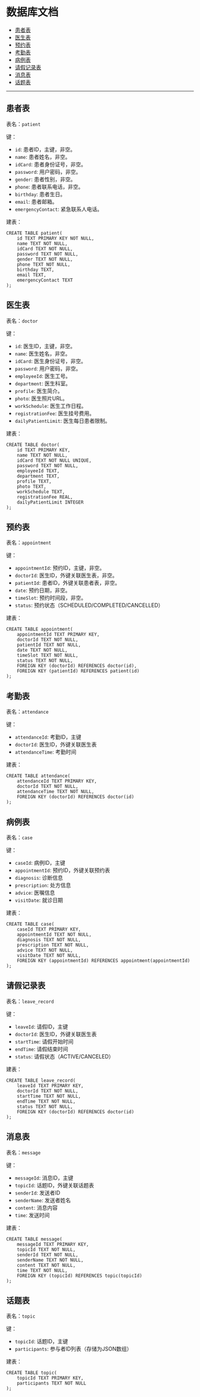 # 数据库文档

- [患者表](##患者表)
- [医生表](##医生表)
- [预约表](##预约表)
- [考勤表](##考勤表)
- [病例表](##病例表)
- [请假记录表](##请假记录表)
- [消息表](##消息表)
- [话题表](##话题表)

---

## 患者表

表名：`patient`

键：
- `id`: 患者ID，主键，非空。
- `name`: 患者姓名，非空。
- `idCard`: 患者身份证号，非空。
- `password`: 用户密码，非空。
- `gender`: 患者性别，非空。
- `phone`: 患者联系电话，非空。
- `birthday`: 患者生日。
- `email`: 患者邮箱。
- `emergencyContact`: 紧急联系人电话。

建表：
```sqlite
CREATE TABLE patient(
    id TEXT PRIMARY KEY NOT NULL,
    name TEXT NOT NULL,
    idCard TEXT NOT NULL,
    password TEXT NOT NULL,
    gender TEXT NOT NULL,
    phone TEXT NOT NULL,
    birthday TEXT,
    email TEXT,
    emergencyContact TEXT
);
```

## 医生表

表名：`doctor`

键：
- `id`: 医生ID，主键，非空。
- `name`: 医生姓名，非空。
- `idCard`: 医生身份证号，非空。
- `password`: 用户密码，非空。
- `employeeId`: 医生工号。
- `department`: 医生科室。
- `profile`: 医生简介。
- `photo`: 医生照片URL。
- `workSchedule`: 医生工作日程。
- `registrationFee`: 医生挂号费用。
- `dailyPatientLimit`: 医生每日患者限制。

建表：
```sqlite
CREATE TABLE doctor(
    id TEXT PRIMARY KEY,
    name TEXT NOT NULL,
    idCard TEXT NOT NULL UNIQUE,
    password TEXT NOT NULL,
    employeeId TEXT,
    department TEXT,
    profile TEXT,
    photo TEXT,
    workSchedule TEXT,
    registrationFee REAL,
    dailyPatientLimit INTEGER
);
```

## 预约表

表名：`appointment`

键：
- `appointmentId`: 预约ID，主键，非空。
- `doctorId`: 医生ID，外键关联医生表，非空。
- `patientId`: 患者ID，外键关联患者表，非空。
- `date`: 预约日期，非空。
- `timeSlot`: 预约时间段，非空。
- `status`: 预约状态（SCHEDULED/COMPLETED/CANCELLED）

建表：
```sqlite
CREATE TABLE appointment(
    appointmentId TEXT PRIMARY KEY,
    doctorId TEXT NOT NULL,
    patientId TEXT NOT NULL,
    date TEXT NOT NULL,
    timeSlot TEXT NOT NULL,
    status TEXT NOT NULL,
    FOREIGN KEY (doctorId) REFERENCES doctor(id),
    FOREIGN KEY (patientId) REFERENCES patient(id)
);
```

## 考勤表

表名：`attendance`

键：
- `attendanceId`: 考勤ID，主键
- `doctorId`: 医生ID，外键关联医生表
- `attendanceTime`: 考勤时间

建表：
```sqlite
CREATE TABLE attendance(
    attendanceId TEXT PRIMARY KEY,
    doctorId TEXT NOT NULL,
    attendanceTime TEXT NOT NULL,
    FOREIGN KEY (doctorId) REFERENCES doctor(id)
);
```

## 病例表

表名：`case`

键：
- `caseId`: 病例ID，主键
- `appointmentId`: 预约ID，外键关联预约表
- `diagnosis`: 诊断信息
- `prescription`: 处方信息
- `advice`: 医嘱信息
- `visitDate`: 就诊日期

建表：
```sqlite
CREATE TABLE case(
    caseId TEXT PRIMARY KEY,
    appointmentId TEXT NOT NULL,
    diagnosis TEXT NOT NULL,
    prescription TEXT NOT NULL,
    advice TEXT NOT NULL,
    visitDate TEXT NOT NULL,
    FOREIGN KEY (appointmentId) REFERENCES appointment(appointmentId)
);
```



## 请假记录表

表名：`leave_record`

键：
- `leaveId`: 请假ID，主键
- `doctorId`: 医生ID，外键关联医生表
- `startTime`: 请假开始时间
- `endTime`: 请假结束时间
- `status`: 请假状态（ACTIVE/CANCELED）

建表：
```sqlite
CREATE TABLE leave_record(
    leaveId TEXT PRIMARY KEY,
    doctorId TEXT NOT NULL,
    startTime TEXT NOT NULL,
    endTime TEXT NOT NULL,
    status TEXT NOT NULL,
    FOREIGN KEY (doctorId) REFERENCES doctor(id)
);
```

## 消息表

表名：`message`

键：
- `messageId`: 消息ID，主键
- `topicId`: 话题ID，外键关联话题表
- `senderId`: 发送者ID
- `senderName`: 发送者姓名
- `content`: 消息内容
- `time`: 发送时间

建表：
```sqlite
CREATE TABLE message(
    messageId TEXT PRIMARY KEY,
    topicId TEXT NOT NULL,
    senderId TEXT NOT NULL,
    senderName TEXT NOT NULL,
    content TEXT NOT NULL,
    time TEXT NOT NULL,
    FOREIGN KEY (topicId) REFERENCES topic(topicId)
);
```

## 话题表

表名：`topic`

键：
- `topicId`: 话题ID，主键
- `participants`: 参与者ID列表（存储为JSON数组）

建表：
```sqlite
CREATE TABLE topic(
    topicId TEXT PRIMARY KEY,
    participants TEXT NOT NULL
);
```
